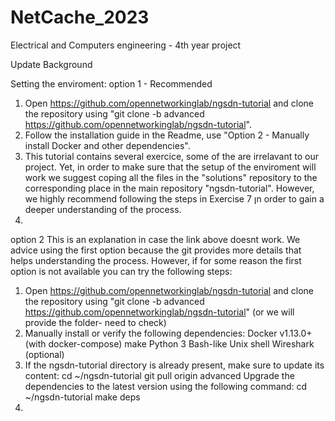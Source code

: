 # NetCache_2023
Electrical and Computers engineering - 4th year project

Update Background

Setting the enviroment:
option 1 - Recommended
1. Open https://github.com/opennetworkinglab/ngsdn-tutorial and clone the repository using "git clone -b advanced https://github.com/opennetworkinglab/ngsdn-tutorial".
2. Follow the installation guide in the Readme, use "Option 2 - Manually install Docker and other dependencies".
3. This tutorial contains several exercice, some of the are irrelavant to our project.
   Yet, in order to make sure that the setup of the enviroment will work we suggest coping all the files in the "solutions" repository to the                corresponding place in the main repository "ngsdn-tutorial".
   However, we highly recommend following the steps in Exercise 7 ןn order to gain a deeper understanding of the process.
 4. 


option 2
This is an explanation in case the link above doesnt work. 
We advice using the first option because the git provides more details that helps understanding the process.
However, if for some reason the first option is not available you can try the following steps:
1. Open https://github.com/opennetworkinglab/ngsdn-tutorial and clone the repository using "git clone -b advanced https://github.com/opennetworkinglab/ngsdn-tutorial" (or we will provide the folder- need to check)
2. Manually install or verify the following dependencies:
      Docker v1.13.0+ (with docker-compose)
      make
      Python 3
      Bash-like Unix shell
      Wireshark (optional)
3. If the ngsdn-tutorial directory is already present, make sure to update its content:
      cd ~/ngsdn-tutorial
      git pull origin advanced
    Upgrade the dependencies to the latest version using the following command:
      cd ~/ngsdn-tutorial
      make deps
4. 


